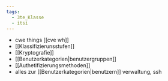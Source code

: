 ```yaml
---
tags:
  - 3te_Klasse
  - itsi
---
```

- cwe things [[cve wh]]
- [[Klassifizierunsstufen]]
- [[Kryptografie]]
- [[Benutzerkategorien|benutzergruppen]]
- [[Authetifizierungsmethoden]]
- alles zur [[Benutzerkategorien|benutzern]] verwaltung, ssh